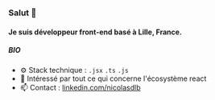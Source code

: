 ### Salut 👋

#### Je suis développeur front-end basé à Lille, France.


##### BIO
 
 * ⚙️  Stack technique : `.jsx` `.ts` `.js`  
 * 🌱  Intéressé par tout ce qui concerne l'écosystème react
 * 📫  Contact : [linkedin.com/nicolasdlb](https://www.linkedin.com/in/nicolasdlb)
 
 <!--J'aime travailler avec des technologies comme ```react``` en Jamstack (JavaScript, APIs + Markup) et Redux. -->
 
 

<!-- ### Bonjour et bienvenue 👋

Vous voici chez moi, dans mon laboratoire.

📫 Comment me contacter : [LinkedIn](www.linkedin.com/in/nicolasdlb)

### 🦥 Qui suis-je ?
Je suis un développeur passionné, déterminé et investi. Je travaille sur des projets qui me parlent, dans des équipes bienveillantes où exigeance rime avec bonne ambiance.

J'ai eu l'occasion de faire mes armes à l'université de Lille dans laquelle j'ai pu participer à la naissance d'un très beau projet autant d'un point de vue de l'élaboration que de sa construction.

### Mes compétences
#### Techniques
🔭 Les technos avec lesquelles je travaille:

 
React  
Redux  
Typescript  
NodeJS  
Jest/Enzyme  
Firebase
 -->
